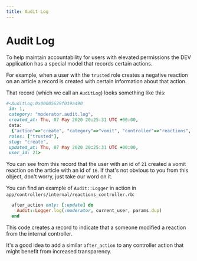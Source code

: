 ```yaml
---
title: Audit Log
---
```


# Audit Log

To help maintain accountability for users with elevated permissions the DEV
application has a special model that records certain actions.

For example, when a user with the `trusted` role creates a negative reaction on
an article a record is created with certain information about that action.

That record (which we call an `AuditLog`) looks something like this:

```ruby
#<AuditLog:0x00005629f019a490
 id: 1,
 category: "moderator.audit.log",
 created_at: Thu, 07 May 2020 20:25:31 UTC +00:00,
 data:
  {"action"=>"create", "category"=>"vomit", "controller"=>"reactions", "reactable_id"=>"16", "reactable_type"=>"Article"},
 roles: ["trusted"],
 slug: "create",
 updated_at: Thu, 07 May 2020 20:25:31 UTC +00:00,
 user_id: 21>
```

You can see from this record that the user with an id of `21` created a vomit
reaction on the article with an id of `16`. If that's not obvious to you from
this object, don't worry, just take our word on it.

You can find an example of `Audit::Logger` in action in
`app/controllers/internal/reactions_controller.rb`:

```ruby
  after_action only: [:update] do
    Audit::Logger.log(:moderator, current_user, params.dup)
  end
```

This code creates a record to indicate that a someone modified a reaction from
the internal controller.

It's a good idea to add a similar `after_action` to any controller action that
might benefit from increased transparency.
